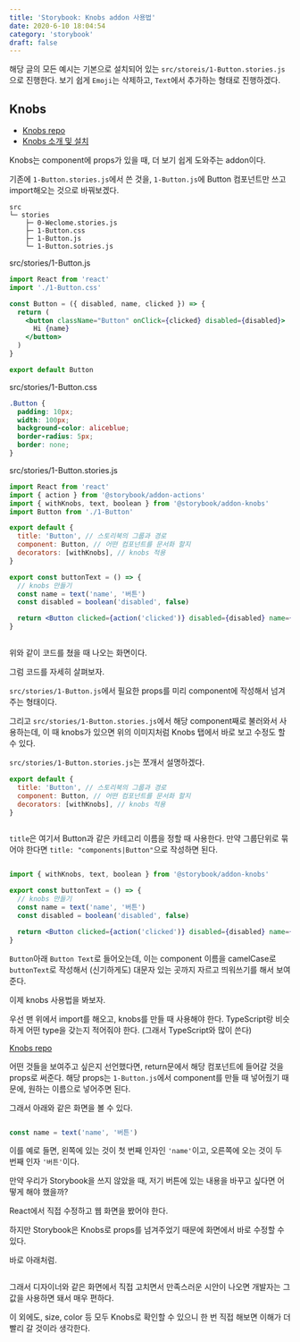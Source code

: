```yaml
---
title: 'Storybook: Knobs addon 사용법'
date: 2020-6-10 18:04:54
category: 'storybook'
draft: false
---
```


해당 글의 모든 예시는 기본으로 설치되어 있는 `src/storeis/1-Button.stories.js`으로 진행한다. 보기 쉽게 `Emoji`는 삭제하고, `Text`에서 추가하는 형태로 진행하겠다.

## Knobs

- [Knobs repo](https://github.com/storybookjs/storybook/tree/master/addons/knobs)
- [Knobs 소개 및 설치](https://howdy-mj.me/storybook/02-addon-intro/#knobs)

Knobs는 component에 props가 있을 때, 더 보기 쉽게 도와주는 addon이다.

기존에 `1-Button.stories.js`에서 쓴 것을, `1-Button.js`에 Button 컴포넌트만 쓰고 import해오는 것으로 바꿔보겠다.

```
src
└─ stories
    ├─ 0-Weclome.stories.js
    ├─ 1-Button.css
    ├─ 1-Button.js
    └─ 1-Button.sotries.js
```

<span class="file-location">src/stories/1-Button.js</span>

```jsx
import React from 'react'
import './1-Button.css'

const Button = ({ disabled, name, clicked }) => {
  return (
    <button className="Button" onClick={clicked} disabled={disabled}>
      Hi {name}
    </button>
  )
}

export default Button
```

<span class="file-location">src/stories/1-Button.css</span>

```css
.Button {
  padding: 10px;
  width: 100px;
  background-color: aliceblue;
  border-radius: 5px;
  border: none;
}
```

<span class="file-location">src/stories/1-Button.stories.js</span>

```jsx
import React from 'react'
import { action } from '@storybook/addon-actions'
import { withKnobs, text, boolean } from '@storybook/addon-knobs'
import Button from './1-Button'

export default {
  title: 'Button', // 스토리북의 그룹과 경로
  component: Button, // 어떤 컴포넌트를 문서화 할지
  decorators: [withKnobs], // knobs 적용
}

export const buttonText = () => {
  // knobs 만들기
  const name = text('name', '버튼')
  const disabled = boolean('disabled', false)

  return <Button clicked={action('clicked')} disabled={disabled} name={name} />
}
```

<p style="text-align: center"><img src="./images/04-01.PNG" alt=""></p>

위와 같이 코드를 쳤을 때 나오는 화면이다.

그럼 코드를 자세히 살펴보자.

`src/stories/1-Button.js`에서 필요한 props를 미리 component에 작성해서 넘겨주는 형태이다.

그리고 `src/stories/1-Button.stories.js`에서 해당 component째로 불러와서 사용하는데, 이 때 knobs가 있으면 위의 이미지처럼 Knobs 탭에서 바로 보고 수정도 할 수 있다.

`src/stories/1-Button.stories.js`는 쪼개서 설명하겠다.

```jsx
export default {
  title: 'Button', // 스토리북의 그룹과 경로
  component: Button, // 어떤 컴포넌트를 문서화 할지
  decorators: [withKnobs], // knobs 적용
}
```

<p style="text-align: center"><img src="./images/04-02.PNG" alt=""></p>

`title`은 여기서 Button과 같은 카테고리 이름을 정할 때 사용한다.
만약 그룹단위로 묶어야 한다면 `title: "components|Button"`으로 작성하면 된다.

<p style="text-align: center"><img src="./images/04-03.PNG" alt=""></p>

```jsx
import { withKnobs, text, boolean } from '@storybook/addon-knobs'

export const buttonText = () => {
  // knobs 만들기
  const name = text('name', '버튼')
  const disabled = boolean('disabled', false)

  return <Button clicked={action('clicked')} disabled={disabled} name={name} />
}
```

`Button`아래 `Button Text`로 들어오는데, 이는 component 이름을 camelCase로 `buttonText`로 작성해서 (신기하게도) 대문자 있는 곳까지 자르고 띄워쓰기를 해서 보여준다.

이제 knobs 사용법을 봐보자.

우선 맨 위에서 import를 해오고, knobs를 만들 때 사용해야 한다.
TypeScript랑 비슷하게 어떤 type을 갖는지 적어줘야 한다. (그래서 TypeScript와 많이 쓴다)

[Knobs repo](https://github.com/storybookjs/storybook/tree/master/addons/knobs)

어떤 것들을 보여주고 싶은지 선언했다면, return문에서 해당 컴포넌트에 들어갈 것을 props로 써준다.
해당 props는 `1-Button.js`에서 component를 만들 때 넣어줬기 때문에, 원하는 이름으로 넣어주면 된다.

그래서 아래와 같은 화면을 볼 수 있다.

<p style="text-align: center"><img src="./images/04-04.PNG" alt=""></p>

```jsx
const name = text('name', '버튼')
```

이를 예로 들면, 왼쪽에 있는 것이 첫 번째 인자인 `'name'`이고, 오른쪽에 오는 것이 두 번째 인자 `'버튼'`이다.

만약 우리가 Storybook을 쓰지 않았을 때, 저기 버튼에 있는 내용을 바꾸고 싶다면 어떻게 해야 했을까?

React에서 직접 수정하고 웹 화면을 봤어야 한다.

하지만 Storybook은 Knobs로 props를 넘겨주었기 때문에 화면에서 바로 수정할 수 있다.

바로 아래처럼.

<p style="text-align: center"><img src="./images/04-05.PNG" alt=""></p>

그래서 디자이너와 같은 화면에서 직접 고치면서 만족스러운 시안이 나오면 개발자는 그 값을 사용하면 돼서 매우 편하다.

이 외에도, size, color 등 모두 Knobs로 확인할 수 있으니 한 번 직접 해보면 이해가 더 빨리 갈 것이라 생각한다.
